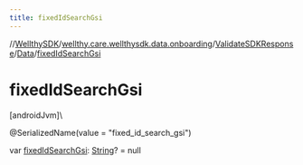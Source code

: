 ```yaml
---
title: fixedIdSearchGsi
---
```

//[WellthySDK](../../../../index.html)/[wellthy.care.wellthysdk.data.onboarding](../../index.html)/[ValidateSDKResponse](../index.html)/[Data](index.html)/[fixedIdSearchGsi](fixed-id-search-gsi.html)



# fixedIdSearchGsi



[androidJvm]\




@SerializedName(value = "fixed_id_search_gsi")



var [fixedIdSearchGsi](fixed-id-search-gsi.html): [String](https://kotlinlang.org/api/latest/jvm/stdlib/kotlin/-string/index.html)? = null





